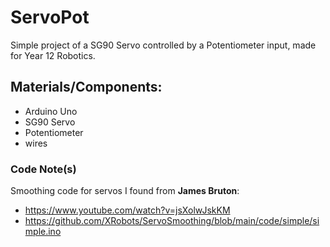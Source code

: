 # ServoPot
Simple project of a SG90 Servo controlled by a Potentiometer input, made for Year 12 Robotics.

## Materials/Components:
- Arduino Uno
- SG90 Servo
- Potentiometer
- wires

### Code Note(s)
Smoothing code for servos I found from **James Bruton**:
- https://www.youtube.com/watch?v=jsXolwJskKM
- https://github.com/XRobots/ServoSmoothing/blob/main/code/simple/simple.ino
